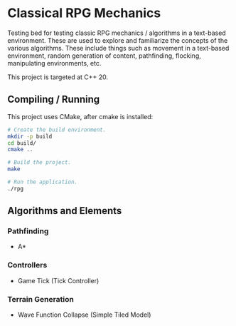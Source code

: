 # Classical RPG Mechanics

Testing bed for testing classic RPG mechanics / algorithms in a text-based environment. These are used to explore and familiarize the concepts of the various algorithms. These include things such as movement in a text-based environment, random generation of content, pathfinding, flocking, manipulating environments, etc.

This project is targeted at C++ 20.

## Compiling / Running

This project uses CMake, after cmake is installed:

```bash
# Create the build environment.
mkdir -p build
cd build/
cmake ..

# Build the project.
make

# Run the application.
./rpg
```

## Algorithms and Elements

### Pathfinding

- A\*

### Controllers

- Game Tick (Tick Controller)

### Terrain Generation

- Wave Function Collapse (Simple Tiled Model)

